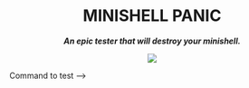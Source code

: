 <h1 align="center">
	MINISHELL PANIC
</h1>

<p align="center">
	<b><i>An epic tester that will destroy your minishell.</i></b><br>
</p>

<p align="center">
	<img src="https://github.com/ChewyToast/minishell_panic/blob/main/img/panic.png?raw=true" />
</p>


Command to test --> 
